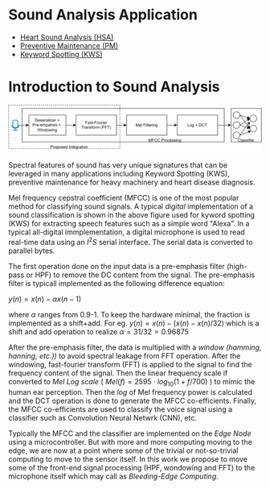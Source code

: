 # Sound Analysis Application 

- [Heart Sound Analysis (HSA)](HSA/)
- [Preventive Maintenance (PM)](PM/)
- [Keyword Spotting (KWS)](KWS/)

# Introduction to Sound Analysis 

![KWS Archh](doc/KWS-architecture.svg)

Spectral features of sound has very unique signatures that can be leveraged in many applications including Keyword Spotting (KWS), preventive maintenance for heavy machinery and heart disease diagnosis.

Mel frequency cepstral coefficient (MFCC) is one of the most popular method for classifying sound signals. A typical _digital_ implementation of a sound classification is shown in the above figure used for kyword spotting (KWS) for extracting speech features such as a simple word "Alexa". In a typical all-digital immplementation, a digital microphone is used to read real-time data using an $I^2S$ serial interface. The serial data is converted to parallel bytes. 

The first operation done on the input data is a pre-emphasis filter (high-pass or HPF) to remove the DC content from the signal. The pre-emphasis filter is typicall implemented as the following difference equation: 

$y(n) = x(n) - \alpha x(n-1)$

where $\alpha$ ranges from 0.9-1. To keep the hardware minimal, the fraction is implemented as a shift+add. For eg. $y(n) = x(n) - ( x(n) - x(n)/32 )$ which is a shift and add operation to realize $\alpha = 31/32 = 0.96875$

After the pre-emphasis filter, the data is multiplied with a _window (hamming, hanning, etc.))_ to avoid spectral leakage from FFT operation. After the windowing, fast-fourier transform (FFT) is applied to the signal to find the frequency content of the signal. Then the linear frequency scale if converted to _Mel Log scale_ ( $Mel(f) = 2595 \cdot log_{10}(1 + f/700)$ ) to mimic the human ear perception. Then the _log_ of Mel frequency power is calculated and the DCT operation is done to generate the MFCC co-efficients. Finally, the MFCC co-efficients are used to classify the voice signal using a classifier such as Convolution Neural Netwrk (CNN), etc.

Typically the MFCC and the classifier are implemented on the _Edge Node_ using a microcontroller. But with more and more computing moving to the edge, we are now at a point where some of the trivial or not-so-trivial computing to move to the sensor itself. In this work we propose to move some of the front-end signal processing (HPF, wondowing and FFT) to the microphone itself which may call as _Bleeding-Edge Computing_. 


